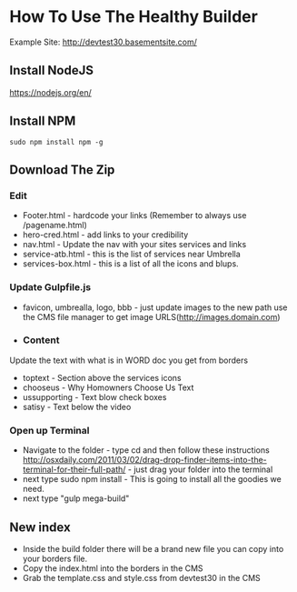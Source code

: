 # How To Use The Healthy Builder 

Example Site: http://devtest30.basementsite.com/

## Install NodeJS
https://nodejs.org/en/


## Install NPM
```
sudo npm install npm -g
```

## Download The Zip 

### Edit
- Footer.html - hardcode your links (Remember to always use /pagename.html)
- hero-cred.html - add links to your credibility 
- nav.html - Update the nav with your sites services and links
- service-atb.html - this is the list of services near Umbrella 
- services-box.html - this is a list of all the icons and blups. 


### Update Gulpfile.js 
- favicon, umbrealla, logo, bbb - just update images to the new path use the CMS file manager to get image URLS(http://images.domain.com)


- ### Content 
Update the text with what is in WORD doc you get from borders 
- toptext - Section above the services icons
- chooseus - Why Homowners Choose Us Text 
- ussupporting - Text blow check boxes
- satisy -  Text below the video

### Open up Terminal 
- Navigate to the folder - type cd  and then follow these instructions http://osxdaily.com/2011/03/02/drag-drop-finder-items-into-the-terminal-for-their-full-path/  - just drag your folder into the terminal 
- next type sudo npm install - This is going to install all the goodies we need. 
- next type "gulp mega-build" 

## New index 
- Inside the build folder there will be a brand new file you can copy into your borders file. 
- Copy the index.html into the borders in the CMS 
- Grab the template.css and style.css from devtest30 in the CMS
